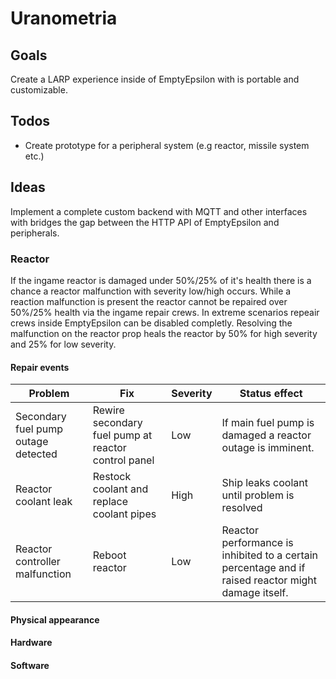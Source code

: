 # Uranometria

## Goals
Create a LARP experience inside of EmptyEpsilon with is portable and customizable.

## Todos
+ Create prototype for a peripheral system (e.g reactor, missile system etc.)

## Ideas
Implement a complete custom backend with MQTT and other interfaces with bridges the gap between the HTTP API of EmptyEpsilon and peripherals.

### Reactor
If the ingame reactor is damaged under 50%/25% of it's health there is a chance a reactor malfunction with severity low/high occurs. While a reaction malfunction is present the reactor cannot be repaired over 50%/25% health via the ingame repair crews. In extreme scenarios repeair crews inside EmptyEpsilon can be disabled completly. Resolving the malfunction on the reactor prop heals the reactor by 50% for high severity and 25% for low severity. 

#### Repair events

| Problem                             | Fix                                                 | Severity | Status effect                                                |
| ----------------------------------- | --------------------------------------------------- | -------- | ------------------------------------------------------------ |
| Secondary fuel pump outage detected | Rewire secondary fuel pump at reactor control panel | Low      | If main fuel pump is damaged a reactor outage is imminent.   |
| Reactor coolant leak                | Restock coolant and replace coolant pipes           | High     | Ship leaks coolant until problem is resolved                 |
| Reactor controller malfunction      | Reboot reactor                                      | Low      | Reactor performance is inhibited to a certain percentage and if raised reactor might damage itself. |


#### Physical appearance



#### Hardware



#### Software

